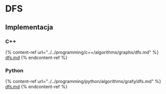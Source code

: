 # DFS

## Implementacja

### C++

{% content-ref url="../../programming/c++/algorithms/graphs/dfs.md" %}
[dfs.md](../../programming/c++/algorithms/graphs/dfs.md)
{% endcontent-ref %}

### Python

{% content-ref url="../../programming/python/algorithms/grafy/dfs.md" %}
[dfs.md](../../programming/python/algorithms/grafy/dfs.md)
{% endcontent-ref %}
